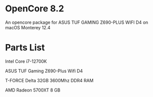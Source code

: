 # OpenCore 8.2
 An opencore package for ASUS TUF GAMING Z690-PLUS WIFI D4 on macOS Monterey 12.4

# Parts List

Intel Core i7-12700K

ASUS TUF Gaming Z690-Plus Wifi D4

T-FORCE Delta 32GB 3600Mhz DDR4 RAM

AMD Radeon 5700XT 8 GB
